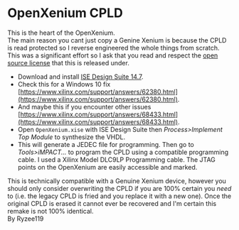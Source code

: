 
# OpenXenium CPLD
 This is the heart of the OpenXenium.  
 The main reason you cant just copy a Genine Xenium is because the CPLD is read protected so I reverse engineered the whole things from scratch. 
 This was a significant effort so I ask that you read and respect the [open source license](https://github.com/Ryzee119/OpenXenium/blob/master/Firmware/LICENSE) that this is released under.
 
 * Download and install [ISE Design Suite 14.7](https://www.xilinx.com/support/download/index.html/content/xilinx/en/downloadNav/design-tools.html).
 * Check this for a Windows 10 fix [https://www.xilinx.com/support/answers/62380.html](https://www.xilinx.com/support/answers/62380.html).
 * And maybe this if you encounter other issues [https://www.xilinx.com/support/answers/68433.html](https://www.xilinx.com/support/answers/68433.html).
 * Open `OpenXenium.xise` with ISE Design Suite then *Process>Implement Top Module* to synthesize the VHDL. 
 * This will generate a JEDEC file for programming. Then go to *Tools>iMPACT...* to program the CPLD using a compatible programming cable. I used a Xilinx Model DLC9LP Programming cable. The JTAG points on the OpenXenium are easily accessible and marked.

This is technically compatible with a Genuine Xenium device, however you should only consider overwriting the CPLD if you are 100% certain you *need* to (i.e. the legacy CPLD is fried and you replace it with a new one). Once the original CPLD is erased it cannot ever be recovered and I'm certain this remake is not 100% identical.
 <br>
By Ryzee119